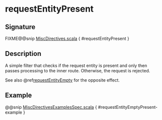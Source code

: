 <a id="requestentitypresent"></a>
# requestEntityPresent

## Signature

FIXME@@snip [MiscDirectives.scala](../../../../../../../../../akka-http/src/main/scala/akka/http/scaladsl/server/directives/MiscDirectives.scala) { #requestEntityPresent }

## Description

A simple filter that checks if the request entity is present and only then passes processing to the inner route.
Otherwise, the request is rejected.

See also @ref[requestEntityEmpty](requestEntityEmpty.md#requestentityempty) for the opposite effect.

## Example

@@snip [MiscDirectivesExamplesSpec.scala](../../../../../../../test/scala/docs/http/scaladsl/server/directives/MiscDirectivesExamplesSpec.scala) { #requestEntityEmptyPresent-example }